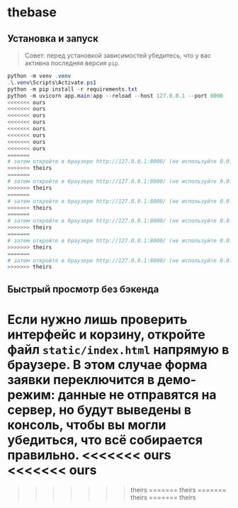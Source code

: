 ﻿# thebase

## Установка и запуск

> Совет: перед установкой зависимостей убедитесь, что у вас активна последняя версия `pip`.

```powershell
python -m venv .venv
.\.venv\Scripts\Activate.ps1
python -m pip install -r requirements.txt
python -m uvicorn app.main:app --reload --host 127.0.0.1 --port 8000
<<<<<<< ours
<<<<<<< ours
<<<<<<< ours
<<<<<<< ours
<<<<<<< ours
<<<<<<< ours
<<<<<<< ours
<<<<<<< ours
=======
# затем откройте в браузере http://127.0.0.1:8000/ (не используйте 0.0.0.0)
>>>>>>> theirs
=======
# затем откройте в браузере http://127.0.0.1:8000/ (не используйте 0.0.0.0)
>>>>>>> theirs
=======
# затем откройте в браузере http://127.0.0.1:8000/ (не используйте 0.0.0.0)
>>>>>>> theirs
=======
# затем откройте в браузере http://127.0.0.1:8000/ (не используйте 0.0.0.0)
>>>>>>> theirs
=======
# затем откройте в браузере http://127.0.0.1:8000/ (не используйте 0.0.0.0)
>>>>>>> theirs
=======
# затем откройте в браузере http://127.0.0.1:8000/ (не используйте 0.0.0.0)
>>>>>>> theirs
```

## Быстрый просмотр без бэкенда

Если нужно лишь проверить интерфейс и корзину, откройте файл `static/index.html` напрямую в браузере. В этом случае форма заявки переключится в демо-режим: данные не отправятся на сервер, но будут выведены в консоль, чтобы вы могли убедиться, что всё собирается правильно.
<<<<<<< ours
<<<<<<< ours
=======
>>>>>>> theirs
=======
>>>>>>> theirs
=======
>>>>>>> theirs
=======
>>>>>>> theirs
